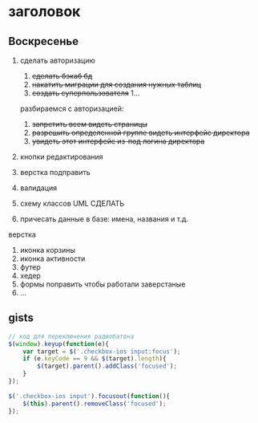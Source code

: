 # заголовок
## Воскресенье 
1. сделать авторизацию 
    1. ~~сделать бэкаб бд~~
    1. ~~накатить миграции для создания нужных таблиц~~
    1. ~~создать суперпользователя~~
    1...

    разбираемся с авторизацией:

    1. ~~запретить всем видеть страницы~~
    1. ~~разрешить определенной группе видеть интерфейс директора~~ 
    1. ~~увидеть этот интерфейс из-под логина директора~~

1. кнопки редактирования
1. верстка подправить 
1. валидация 

1. схему классов UML СДЕЛАТЬ

1. причесать данные в базе: имена, названия и т.д.

верстка 

1. иконка корзины
1. иконка активности
1. футер
1. хедер
1. формы поправить чтобы работали заверстаные
1. ...




## gists

```js
// код для переключения радиобатона
$(window).keyup(function(e){
	var target = $('.checkbox-ios input:focus');
	if (e.keyCode == 9 && $(target).length){
		$(target).parent().addClass('focused');
	}
});
 
$('.checkbox-ios input').focusout(function(){
	$(this).parent().removeClass('focused');
});

```